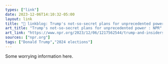 ```yaml
---
types: ["link"]
date: 2023-12-06T14:10:32-05:00
layout: link
title: "🔗 linkblog: Trump's not-so-secret plans for unprecedented power : NPR'"
art_title: "Trump's not-so-secret plans for unprecedented power : NPR"
art_link: "https://www.npr.org/2023/12/06/1217562544/trump-and-insiders-craft-plans-for-unprecedented-power"
sources: ["npr.org"]
tags: ["Donald Trump","2024 elections"]
---
```

Some worrying information here.
